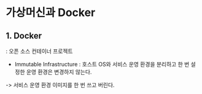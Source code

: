 # 가상머신과 Docker

## 1. Docker
: 오픈 소스 컨테이너 프로젝트

* Immutable Infrastructure
: 호스트 OS와 서비스 운영 환경을 분리하고 한 번 설정한 운영 환경은 변경하지 않는다.

-> 서비스 운영 환경 이미지를 한 번 쓰고 버린다.
